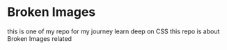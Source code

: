 # Broken Images

this is one of my repo for my journey learn deep on CSS
this repo is about Broken Images related
